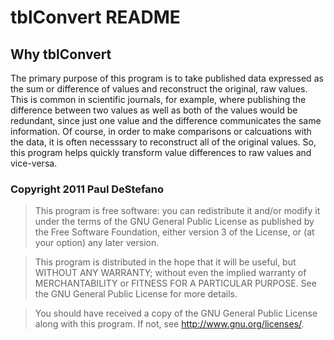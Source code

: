 tblConvert README
======

Why tblConvert
--------------
The primary purpose of this program is to take published data expressed 
as the sum or difference of values and reconstruct the original, raw values.
This is common in scientific journals, for example, where publishing the 
difference between two values as well as both of the values would be redundant, 
since just one value and the difference communicates the same information.
Of course, in order to make comparisons or calcuations with the data, it is 
often necesssary to reconstruct all of the original values.  So, this program 
helps quickly transform value differences to raw values and vice-versa.

### Copyright 2011 Paul DeStefano
>   This program is free software: you can redistribute it and/or modify
>   it under the terms of the GNU General Public License as published by
>   the Free Software Foundation, either version 3 of the License, or
>   (at your option) any later version.

>   This program is distributed in the hope that it will be useful,
>   but WITHOUT ANY WARRANTY; without even the implied warranty of
>   MERCHANTABILITY or FITNESS FOR A PARTICULAR PURPOSE.  See the
>   GNU General Public License for more details.

>   You should have received a copy of the GNU General Public License
>   along with this program.  If not, see <http://www.gnu.org/licenses/>.
